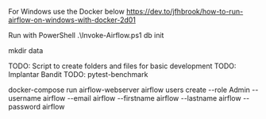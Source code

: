 For Windows use the Docker below
https://dev.to/jfhbrook/how-to-run-airflow-on-windows-with-docker-2d01

Run with PowerShell
.\Invoke-Airflow.ps1 db init

mkdir data

TODO: Script to create folders and files for basic development
TODO: Implantar Bandit
TODO: pytest-benchmark

docker-compose run airflow-webserver airflow users create --role Admin --username airflow --email airflow --firstname airflow --lastname airflow --password airflow
